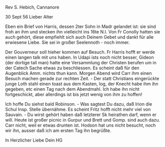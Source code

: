 Rev S. Hebich, Cannanore

 30 Sept 56
Lieber Alter

Eben ein Brief von Harris, dessen 2ter Sohn in Madr gelandet ist: sie sind froh an ihm und stecken ihn vielleicht ins 16te N.I. Von Fr Conolly hatten sie auch gehört, diese empfiehlt sich auch Deinem Gebet und dankt für alle erwiesene Liebe. Sie sei in großer Seelennoth - noch immer.

Der Gouverneur soll hieher kommen auf Besuch. Fr Harris hofft er werde einen langen talk mit uns haben. In Udapi ists noch nicht besser, Gideon (der dortige tall man) hatte eine Versammlung der Christen berufen um in der Catech Sache etwas zu beschliessen. Es scheint daß für den Augenblick Amm. nichts thun kann. Morgen Abend wird Carr ihm einen Besuch machen gerade zur rechten Zeit. - Der statt Christians eingerückte junge Loth stahl einen toast aus dem Kasten, log, der Knecht habe ihm ihn gegeben, etc einen Tag nach dem Abendmahl. Ich habe ihn nicht fortgeschickt, aber allerdings ist bis jetzt wenig von ihm zu hoffen!

Ich hoffe Du siehst bald Robinson. - Was sagtest Du dazu, daß Irion die Schul Insp. Stelle übernähme. Es scheint Fritz hofft nicht mehr viel von Sauvain. - Du wirst gehört haben daß letzterer Sk heirathen darf, wenn er will. Heute ist großer picnic in Gurpur und Brett und Gomp. sind auch dazu. Carr nicht, weil er etwas drunten ist. Hodson hat uns nicht besucht, noch wir ihn, ausser daß ich am ersten Tag ihn begrüßte.

 In Herzlicher Liebe
 Dein HG


